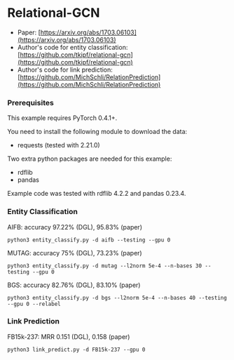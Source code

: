 # Relational-GCN

* Paper: [https://arxiv.org/abs/1703.06103](https://arxiv.org/abs/1703.06103)
* Author's code for entity classification: [https://github.com/tkipf/relational-gcn](https://github.com/tkipf/relational-gcn)
* Author's code for link prediction: [https://github.com/MichSchli/RelationPrediction](https://github.com/MichSchli/RelationPrediction)

### Prerequisites
This example requires PyTorch 0.4.1+.

You need to install the following module to download the data:

* requests (tested with 2.21.0)

Two extra python packages are needed for this example:

* rdflib
* pandas

Example code was tested with rdflib 4.2.2 and pandas 0.23.4.

### Entity Classification
AIFB: accuracy 97.22% (DGL), 95.83% (paper)
```
python3 entity_classify.py -d aifb --testing --gpu 0
```

MUTAG: accuracy 75% (DGL), 73.23% (paper)
```
python3 entity_classify.py -d mutag --l2norm 5e-4 --n-bases 30 --testing --gpu 0
```

BGS: accuracy 82.76% (DGL), 83.10% (paper)
```
python3 entity_classify.py -d bgs --l2norm 5e-4 --n-bases 40 --testing --gpu 0 --relabel
```

### Link Prediction
FB15k-237: MRR 0.151 (DGL), 0.158 (paper)
```
python3 link_predict.py -d FB15k-237 --gpu 0
```
